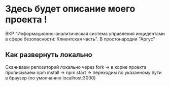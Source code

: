# Здесь будет описание моего проекта ! 
ВКР "Информационно-аналитическая система управления инцидентами в сфере безопасности: Клиентская часть". В простонародии "Аргус"

## Как развернуть локально
Скачиваем репозиторий локально через fork -> в корне проекта прописываем npm install -> npm start -> переходим по указанному пути в браузер (по умолчанию localhost:3000)
